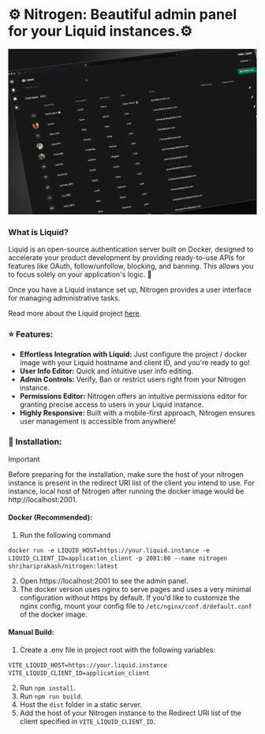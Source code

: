 # ⚙️ Nitrogen: Beautiful admin panel for your Liquid instances.⚙️

![Nitrogen Admin Panel](images/banner.png)

### What is Liquid?

Liquid is an open-source authentication server built on Docker, designed to accelerate your product development by providing ready-to-use APIs for features like OAuth, follow/unfollow, blocking, and banning. This allows you to focus solely on your application's logic. 🚀

Once you have a Liquid instance set up, Nitrogen provides a user interface for managing administrative tasks.

Read more about the Liquid project [here](https://github.com/shrihari-prakash/liquid).

### ⭐ Features:

- **Effortless Integration with Liquid:** Just configure the project / docker image with your Liquid hostname and client ID, and you're ready to go!
- **User Info Editor:** Quick and intuitive user info editing.
- **Admin Controls:** Verify, Ban or restrict users right from your Nitrogen instance.
- **Permissions Editor:** Nitrogen offers an intuitive permissions editor for granting precise access to users in your Liquid instance.
- **Highly Responsive:** Built with a mobile-first approach, Nitrogen ensures user management is accessible from anywhere!

### 🔧 Installation:

> [!IMPORTANT]
> Before preparing for the installation, make sure the host of your nitrogen instance is present in the redirect URI list of the client you intend to use. For instance, local host of Nitrogen after running the docker image would be http://localhost:2001.

#### Docker (Recommended):
1. Run the following command
```
docker run -e LIQUID_HOST=https://your.liquid.instance -e LIQUID_CLIENT_ID=application_client -p 2001:80 --name nitrogen shrihariprakash/nitrogen:latest
```
2. Open https://localhost:2001 to see the admin panel.
3. The docker version uses nginx to serve pages and uses a very minimal configuration without https by default. If you'd like to customize the nginx config, mount your config file to `/etc/nginx/conf.d/default.conf` of the docker image.

#### Manual Build:
1. Create a .env file in project root with the following variables:

```properties
VITE_LIQUID_HOST=https://your.liquid.instance
VITE_LIQUID_CLIENT_ID=application_client
```

2. Run `npm install`.
3. Run `npm run build`.
4. Host the `dist` folder in a static server.
5. Add the host of your Nitrogen instance to the Redirect URI list of the client specified in `VITE_LIQUID_CLIENT_ID`.
